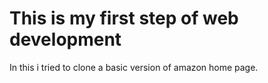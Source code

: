 # This is my first step of web development<br>
In this i tried to clone a basic version of amazon home page. 
